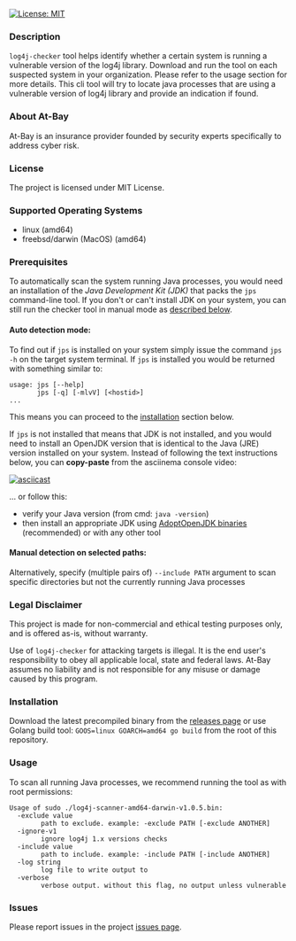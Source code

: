 [![License: MIT](https://img.shields.io/badge/License-MIT-yellow.svg)](https://opensource.org/licenses/MIT)

### Description
`log4j-checker` tool helps identify whether a certain system is running a vulnerable version of the log4j library. Download and run the tool on each suspected system in your organization. Please refer to the usage section for more details.
This cli tool will try to locate java processes that are using a vulnerable version of log4j library and provide an indication if found.

### About At-Bay
At-Bay is an insurance provider founded by security experts specifically to address cyber risk.

### License
The project is licensed under MIT License.

### Supported Operating Systems
* linux (amd64)
* freebsd/darwin (MacOS) (amd64)

### Prerequisites
To automatically scan the system running Java processes, you would need an installation of the *Java Development Kit (JDK)* that packs the `jps` command-line tool. If you don't or can't install JDK on your system, you can still run the checker tool in manual mode as [described below](#Usage). 

#### Auto detection mode:
To find out if `jps` is installed on your system simply issue the command `jps -h` on the target system terminal.
If `jps` is installed you would be returned with something similar to:
```shell
usage: jps [--help]
       jps [-q] [-mlvV] [<hostid>]
...
```

This means you can proceed to the [installation](#Installation) section below.

If `jps` is not installed that means that JDK is not installed, and you would need to install an OpenJDK version that is identical to the Java (JRE) version installed on your system.
Instead of following the text instructions below, you can **copy-paste** from the asciinema console video:

[![asciicast](https://asciinema.org/a/ZDr0BfaYkkdnQOKQuic0iasmM.svg)](https://asciinema.org/a/ZDr0BfaYkkdnQOKQuic0iasmM)

... or follow this: 
* verify your Java version (from cmd: `java -version`) 
* then install an appropriate JDK using [AdoptOpenJDK binaries](https://adoptopenjdk.net/installation.html) (recommended) or with any other tool

#### Manual detection on selected paths:
Alternatively, specify (multiple pairs of) `--include PATH` argument to scan specific directories but not the currently running Java processes

### Legal Disclaimer
This project is made for non-commercial and ethical testing purposes only, and is offered as-is, without warranty. 

Use of `log4j-checker` for attacking targets is illegal. It is the end user's responsibility to obey all applicable local, state and federal laws. At-Bay assumes no liability and is not responsible for any misuse or damage caused by this program.

### Installation
Download the latest precompiled binary from the [releases page](https://github.com/at-bay/log4j-checker/releases)
or use Golang build tool: `GOOS=linux GOARCH=amd64 go build` from the root of this repository.

### Usage
To scan all running Java processes, we recommend running the tool as with root permissions:
```
Usage of sudo ./log4j-scanner-amd64-darwin-v1.0.5.bin:
  -exclude value
        path to exclude. example: -exclude PATH [-exclude ANOTHER]
  -ignore-v1
        ignore log4j 1.x versions checks
  -include value
        path to include. example: -include PATH [-include ANOTHER]
  -log string
        log file to write output to
  -verbose
        verbose output. without this flag, no output unless vulnerable
```

### Issues
Please report issues in the project [issues page](https://github.com/at-bay/log4j-checker/issues).